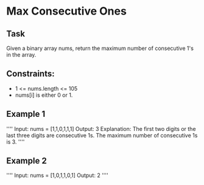 # Max Consecutive Ones

## Task
Given a binary array nums, return the maximum number of consecutive 1's in the array.

## Constraints:
- 1 <= nums.length <= 105
- nums[i] is either 0 or 1.


## Example 1
''''
Input: nums = [1,1,0,1,1,1]
Output: 3
Explanation: The first two digits or the last three digits are consecutive 1s. The maximum number of consecutive 1s is 3.
''''


## Example 2
''''
Input: nums = [1,0,1,1,0,1]
Output: 2
''''